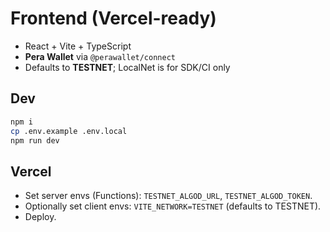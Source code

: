 
# Frontend (Vercel-ready)

- React + Vite + TypeScript
- **Pera Wallet** via `@perawallet/connect`
- Defaults to **TESTNET**; LocalNet is for SDK/CI only

## Dev
```bash
npm i
cp .env.example .env.local
npm run dev
```

## Vercel
- Set server envs (Functions): `TESTNET_ALGOD_URL`, `TESTNET_ALGOD_TOKEN`.
- Optionally set client envs: `VITE_NETWORK=TESTNET` (defaults to TESTNET).
- Deploy.
